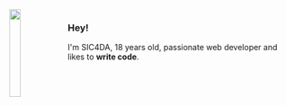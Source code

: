 <img align="left" width="20%" src="[https://img.itch.zone/aW1hZ2UvMTMyNzA1LzYwOTIyMy5naWY=/original/aiPnrv.gif](https://media0.giphy.com/media/3ohhwEkV8mGKt12EPC/giphy.gif?cid=ecf05e47jrtmf098f3mi5kc4aqb7rud5due9l1xcw01pvzlt&rid=giphy.gif&ct=s)">

### Hey!

I'm SIC4DA, 18 years old, passionate web developer and likes to **write code**.


